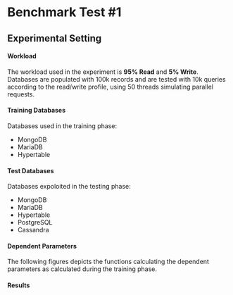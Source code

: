 # Benchmark Test #1

## Experimental Setting

#### Workload
The workload used in the experiment is **95% Read** and **5% Write**. Databases are populated with 100k records and are tested with 10k queries according to the read/write profile, using 50 threads simulating parallel requests.

#### Training Databases
Databases used in the training phase:
* MongoDB
* MariaDB
* Hypertable

#### Test Databases
Databases expoloited in the testing phase:
* MongoDB
* MariaDB
* Hypertable
* PostgreSQL
* Cassandra

#### Dependent Parameters
The following figures depicts the functions calculating the dependent parameters as calculated during the training phase.


#### Results